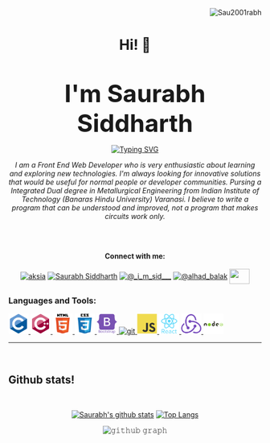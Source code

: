 <p align="right"> <img src="https://komarev.com/ghpvc/?username=Sau2001rabh" alt="Sau2001rabh" /> </p>
<h1 align="center">Hi! 👋</h1>
<br>
<p align="center"><b><font size="7">I'm Saurabh Siddharth </font></b></p>
<div align="center">
  
  [![Typing SVG](https://readme-typing-svg.herokuapp.com?font=Architects+Daughter&centre=true&size=30&color=%23111791&lines=An+Engineering+Student;Studying+At+IIT(BHU)+Varanasi;A+Front-End+Web+Developer;Currently+Learning+CP;Love+Traveling+and+Exploring)](https://git.io/typing-svg)
  
  </div>

<p align="center"><i>I am a Front End Web Developer who is very enthusiastic about learning and exploring new technologies. I'm always looking for innovative solutions that would be useful for normal people or developer communities. Pursing a Integrated Dual degree in Metallurgical Engineering from Indian Institute of Technology (Banaras Hindu University) Varanasi. I believe to write a program that can be understood and improved, not a program that makes circuits work only.</i></p>
<br>
<br>

<p align="center">
  <b>Connect with me:</b>
  <br>
  <br>
<a href="https://www.linkedin.com/in/saurabh-siddharth-72ab9a203/" target="blank"><img align="center" src="https://cdn.jsdelivr.net/npm/simple-icons@3.0.1/icons/linkedin.svg" alt="aksia" height="30" width="40" /></a>
<a href="https://www.facebook.com/saurabh.siddharth.5205" target="blank"><img align="center" src="https://cdn.jsdelivr.net/npm/simple-icons@3.0.1/icons/facebook.svg" alt="Saurabh Siddharth" height="30" width="40" /></a>
<a href="https://www.instagram.com/_i_m_sid___/"><img align="center" src="https://cdn.freebiesupply.com/images/large/2x/instagram-icon-white-on-black-circle.png" alt="@_i_m_sid___" height="30" width="40" /></a>
<a href="https://twitter.com/sid__talk" target="blank"><img align="center" src="https://cdn-icons-png.flaticon.com/512/121/121503.png" alt="@alhad_balak" height="30" width="30" /></a>
<a href = "mailto: saurabh.siddharth.met19@iitbhu.ac.in"><img align="center" src="https://simpleicons.org/icons/gmail.svg" height="30" width="40" /></a>
</p>
<h3 align="left">Languages and Tools:</h3>
<p align="left">  
<a href="https://www.cprogramming.com/" target="_blank"> <img src="https://raw.githubusercontent.com/devicons/devicon/master/icons/c/c-original.svg" alt="c" width="40" height="40"/> </a> 
<a href="https://www.w3schools.com/cpp/" target="_blank"> <img src="https://raw.githubusercontent.com/devicons/devicon/master/icons/cplusplus/cplusplus-original.svg" alt="cplusplus" width="40" height="40"/> </a>
<a href="https://www.w3.org/html/" target="_blank"> <img src="https://raw.githubusercontent.com/devicons/devicon/master/icons/html5/html5-original-wordmark.svg" alt="html5" width="40" height="40"/> </a> 
<a href="https://www.w3schools.com/css/" target="_blank"> <img src="https://raw.githubusercontent.com/devicons/devicon/master/icons/css3/css3-original-wordmark.svg" alt="css3" width="40" height="40"/> </a> 
<a href="https://getbootstrap.com" target="_blank"> <img src="https://raw.githubusercontent.com/devicons/devicon/master/icons/bootstrap/bootstrap-plain-wordmark.svg" alt="bootstrap" width="40" height="40"/> </a> 
<a href="https://git-scm.com/" target="_blank"> <img src="https://www.vectorlogo.zone/logos/git-scm/git-scm-icon.svg" alt="git" width="40" height="40"/> </a> 
<a href="https://developer.mozilla.org/en-US/docs/Web/JavaScript" target="_blank"> <img src="https://raw.githubusercontent.com/devicons/devicon/master/icons/javascript/javascript-original.svg" alt="javascript" width="40" height="40"/> </a> 
<a href="https://reactjs.org/" target="_blank"> <img src="https://raw.githubusercontent.com/devicons/devicon/master/icons/react/react-original-wordmark.svg" alt="react" width="40" height="40"/> </a> 
<a href="https://redux.js.org" target="_blank"> <img src="https://raw.githubusercontent.com/devicons/devicon/master/icons/redux/redux-original.svg" alt="redux" width="40" height="40"/> </a>
<a href="https://nodejs.org" target="_blank"> <img src="https://raw.githubusercontent.com/devicons/devicon/master/icons/nodejs/nodejs-original-wordmark.svg" alt="nodejs" width="40" height="40"/> </a>
<hr>
<br>
<h2> Github stats!</h2>
<br>
<div align="center">
  
  [![Saurabh's github stats](https://github-readme-stats.vercel.app/api?username=Sau2001rabh&show_icons=true&theme=merko)](https://github.com/Sau2001rabh/github-readme-stats) [![Top Langs](https://github-readme-stats.vercel.app/api/top-langs/?username=Sau2001rabh&layout=compact&theme=merko)](https://github.com/Sau2001rabh/github-readme-stats)
  
  
  </p>

![𝚐𝚒𝚝𝚑𝚞𝚋 𝚐𝚛𝚊𝚙𝚑](https://activity-graph.herokuapp.com/graph?username=Sau2001rabh&theme=github-light&hide_border=true&area=true)

<!-- <p align="center"><img src="https://github-readme-stats.vercel.app/api?username=Sau2001rabh&theme=gruvbox" alt="Sau2001rabh"  /></p>
</div>
<br>
<hr>
<br>

